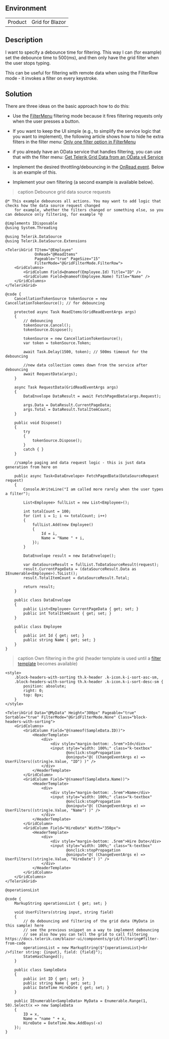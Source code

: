 
## Environment
<table>
<tbody>
<tr>
<td>Product</td>
<td>Grid for Blazor</td>
</tr>
</tbody>
</table>

## Description
I want to specify a debounce time for filtering. This way I can (for example) set the debounce time to 500(ms), and then only have the grid filter when the user stops typing.

This can be useful for filtering with remote data when using the FilterRow mode - it invokes a filter on every keystroke.

## Solution
There are three ideas on the basic approach how to do this:

* Use the [FilterMenu](https://demos.telerik.com/blazor-ui/grid/filter-menu) filtering mode because it fires filtering requests only when the user presses a button.

* If you want to keep the UI simple (e.g., to simplify the service logic that you want to implement), the following article shows how to hide he extra filters in the filter menu: [Only one filter option in FilterMenu](slug:grid-kb-only-one-filtermenu-option)

* if you already have an OData service that handles filtering, you can use that with the filter menu: [Get Telerik Grid Data from an OData v4 Service](https://github.com/telerik/blazor-ui/tree/master/grid/odata)

* Implement the desired throttling/debouncing in the [OnRead event](slug:common-features-data-binding-onread). Below is an example of this.

* Implement your own filtering (a second example is available below).

>caption Debounce grid data source requests

````RAZOR
@* This example debounces all actions. You may want to add logic that checks how the data source request changed
    for example, whether the filters changed or something else, so you can debounce only filtering, for example *@

@implements IDisposable
@using System.Threading

@using Telerik.DataSource
@using Telerik.DataSource.Extensions

<TelerikGrid TItem="@Employee"
             OnRead="@ReadItems"
             Pageable="true" PageSize="15"
             FilterMode="@GridFilterMode.FilterRow">
    <GridColumns>
        <GridColumn Field=@nameof(Employee.Id) Title="ID" />
        <GridColumn Field=@nameof(Employee.Name) Title="Name" />
    </GridColumns>
</TelerikGrid>

@code {
    CancellationTokenSource tokenSource = new CancellationTokenSource(); // for debouncing

    protected async Task ReadItems(GridReadEventArgs args)
    {
        // debouncing
        tokenSource.Cancel();
        tokenSource.Dispose();

        tokenSource = new CancellationTokenSource();
        var token = tokenSource.Token;

        await Task.Delay(1500, token); // 500ms timeout for the debouncing

        //new data collection comes down from the service after debouncing
        await RequestData(args);
    }

    async Task RequestData(GridReadEventArgs args)
    {
        DataEnvelope DataResult = await FetchPagedData(args.Request);

        args.Data = DataResult.CurrentPageData;
        args.Total = DataResult.TotalItemCount;
    }

    public void Dispose()
    {
        try
        {
            tokenSource.Dispose();
        }
        catch { }
    }

    //sample paging and data request logic - this is just data generation from here on

    public async Task<DataEnvelope> FetchPagedData(DataSourceRequest request)
    {
        Console.WriteLine("I am called more rarely when the user types a filter");

        List<Employee> fullList = new List<Employee>();

        int totalCount = 100;
        for (int i = 1; i <= totalCount; i++)
        {
            fullList.Add(new Employee()
            {
                Id = i,
                Name = "Name " + i,
            });
        }

        DataEnvelope result = new DataEnvelope();

        var dataSourceResult = fullList.ToDataSourceResult(request);
        result.CurrentPageData = (dataSourceResult.Data as IEnumerable<Employee>).ToList();
        result.TotalItemCount = dataSourceResult.Total;

        return result;
    }

    public class DataEnvelope
    {
        public List<Employee> CurrentPageData { get; set; }
        public int TotalItemCount { get; set; }
    }

    public class Employee
    {
        public int Id { get; set; }
        public string Name { get; set; }
    }
}
````

>caption Own filtering in the grid (header template is used until a [filter template](https://feedback.telerik.com/blazor/1407773-custom-filter-components-filter-template) becomes available)

````RAZOR
<style>
    .block-headers-with-sorting th.k-header .k-icon.k-i-sort-asc-sm,
    .block-headers-with-sorting th.k-header .k-icon.k-i-sort-desc-sm {
        position: absolute;
        right: 0;
        top: 8px;
    }
</style>

<TelerikGrid Data="@MyData" Height="300px" Pageable="true" Sortable="true" FilterMode="@GridFilterMode.None" Class="block-headers-with-sorting">
    <GridColumns>
        <GridColumn Field="@(nameof(SampleData.ID))">
            <HeaderTemplate>
                <div>
                    <div style="margin-bottom: .5rem">Id</div>
                    <input style="width: 100%;" class="k-textbox"
                           @onclick:stopPropagation 
                           @oninput="@( (ChangeEventArgs e) => UserFilters((string)e.Value, "ID") )" />
                </div>
            </HeaderTemplate>
        </GridColumn>
        <GridColumn Field="@(nameof(SampleData.Name))">
            <HeaderTemplate>
                <div>
                    <div style="margin-bottom: .5rem">Name</div>
                    <input style="width: 100%;" class="k-textbox" 
                           @onclick:stopPropagation 
                           @oninput="@( (ChangeEventArgs e) => UserFilters((string)e.Value, "Name") )" />
                </div>
            </HeaderTemplate>
        </GridColumn>
        <GridColumn Field="HireDate" Width="350px">
            <HeaderTemplate>
                <div>
                    <div style="margin-bottom: .5rem">Hire Date</div>
                    <input style="width: 100%;" class="k-textbox"
                           @onclick:stopPropagation 
                           @oninput="@( (ChangeEventArgs e) => UserFilters((string)e.Value, "HireDate") )" />
                </div>
            </HeaderTemplate>
        </GridColumn>
    </GridColumns>
</TelerikGrid>

@operationsList

@code {
    MarkupString operationsList { get; set; }

    void UserFilters(string input, string field)
    {
        // do debouncing and filtering of the grid data (MyData in this sample) here
        // see the previous snippet on a way to implement debouncing
        // see also how you can tell the grid to call filtering https://docs.telerik.com/blazor-ui/components/grid/filtering#filter-from-code
        operationsList = new MarkupString($"{operationsList}<br />filter string: {input}, field: {field}");
        StateHasChanged();
    }

    public class SampleData
    {
        public int ID { get; set; }
        public string Name { get; set; }
        public DateTime HireDate { get; set; }
    }

    public IEnumerable<SampleData> MyData = Enumerable.Range(1, 50).Select(x => new SampleData
    {
        ID = x,
        Name = "name " + x,
        HireDate = DateTime.Now.AddDays(-x)
    });
}
````

